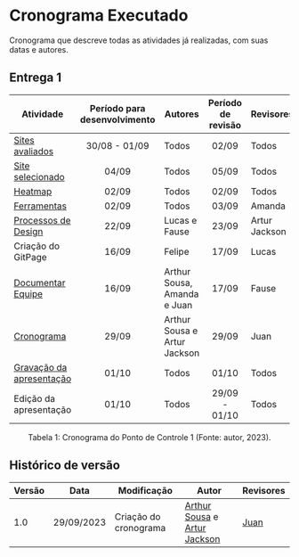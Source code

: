 # Cronograma Executado

Cronograma que descreve todas as atividades já realizadas, com suas datas e autores.

## Entrega 1

| Atividade | Período para desenvolvimento | Autores | Período de revisão | Revisores |
|-----------|:------------------:|---------|:-----------:|-----------|
| [Sites avaliados](lista_Site.md) | 30/08 - 01/09 | Todos | 02/09 | Todos |
| [Site selecionado](site.md) | 04/09 | Todos | 05/09 | Todos |
| [Heatmap](heat.md) | 02/09 | Todos | 02/09 | Todos |
| [Ferramentas](ferramentas.md) | 02/09 | Todos | 03/09 | Amanda |
| [Processos de Design](process_des.md) | 22/09 | Lucas e Fause | 23/09 | Artur Jackson |
| Criação do GitPage | 16/09 | Felipe | 17/09  | Lucas |
| [Documentar Equipe](index.md) | 16/09 | Arthur Sousa, Amanda e Juan | 17/09 | Fause |
| [Cronograma](cronogramas.md) | 29/09 | Arthur Sousa e Artur Jackson | 29/09 | Juan |
| [Gravação da apresentação]() | 01/10 | Todos | 01/10 | Todos |
| Edição da apresentação | 01/10 | Todos | 29/09 - 01/10 | Todos |

<div style="text-align: center">
    <p> Tabela 1: Cronograma do Ponto de Controle 1 (Fonte: autor, 2023).</p>
</div>

## Histórico de versão

| Versão | Data       | Modificação                             | Autor                         | Revisores                         |
| ------ | ---------- | --------------------------------------- | ----------------------------- | ----------------------------- |
|    1.0   |   29/09/2023   |   Criação do cronograma |  [Arthur Sousa](https://github.com/arthurrsousa) e [Artur Jackson](https://github.com/artur-jack)| [Juan](https://github.com/Juan-Ricarte)|